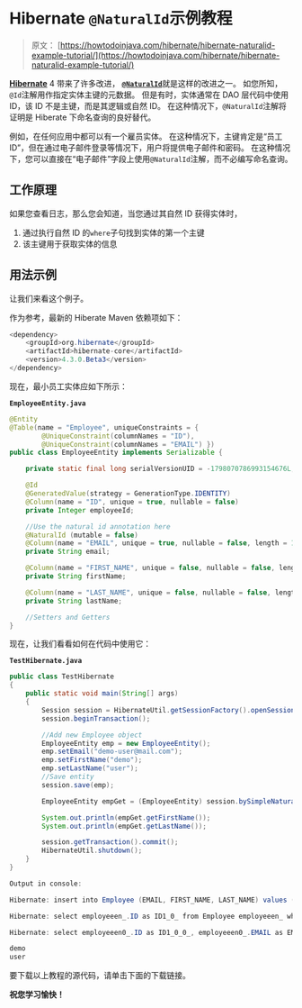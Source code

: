 # Hibernate `@NaturalId`示例教程

> 原文： [https://howtodoinjava.com/hibernate/hibernate-naturalid-example-tutorial/](https://howtodoinjava.com/hibernate/hibernate-naturalid-example-tutorial/)

[**Hibernate**](//howtodoinjava.com/hibernate-tutorials/ "hibernate tutorial") 4 带来了许多改进， [**`@NaturalId`**](http://docs.jboss.org/hibernate/orm/4.0/javadocs/org/hibernate/annotations/NaturalId.html "NaturalId")就是这样的改进之一。 如您所知，`@Id`注解用作指定实体主键的元数据。 但是有时，实体通常在 DAO 层代码中使用 ID，该 ID 不是主键，而是其逻辑或自然 ID。 在这种情况下，`@NaturalId`注解将证明是 Hiberate 下命名查询的良好替代。

例如，在任何应用中都可以有一个雇员实体。 在这种情况下，主键肯定是“员工 ID”，但在通过电子邮件登录等情况下，用户将提供电子邮件和密码。 在这种情况下，您可以直接在“电子邮件”字段上使用`@NaturalId`注解，而不必编写命名查询。

## **工作原理**

如果您查看日志，那么您会知道，当您通过其自然 ID 获得实体时，

1.  通过执行自然 ID 的`where`子句找到实体的第一个主键
2.  该主键用于获取实体的信息

## **用法示例**

让我们来看这个例子。

作为参考，最新的 Hiberate Maven 依赖项如下：

```java
<dependency>
	<groupId>org.hibernate</groupId>
	<artifactId>hibernate-core</artifactId>
	<version>4.3.0.Beta3</version>
</dependency>

```

现在，最小员工实体应如下所示：

**`EmployeeEntity.java`**

```java
@Entity
@Table(name = "Employee", uniqueConstraints = {
		@UniqueConstraint(columnNames = "ID"),
		@UniqueConstraint(columnNames = "EMAIL") })
public class EmployeeEntity implements Serializable {

	private static final long serialVersionUID = -1798070786993154676L;

	@Id
	@GeneratedValue(strategy = GenerationType.IDENTITY)
	@Column(name = "ID", unique = true, nullable = false)
	private Integer employeeId;

	//Use the natural id annotation here
	@NaturalId (mutable = false)
	@Column(name = "EMAIL", unique = true, nullable = false, length = 100)
	private String email;

	@Column(name = "FIRST_NAME", unique = false, nullable = false, length = 100)
	private String firstName;

	@Column(name = "LAST_NAME", unique = false, nullable = false, length = 100)
	private String lastName;

	//Setters and Getters
}

```

现在，让我们看看如何在代码中使用它：

**`TestHibernate.java`**

```java
public class TestHibernate
{
	public static void main(String[] args) 
	{
		Session session = HibernateUtil.getSessionFactory().openSession();
		session.beginTransaction();

		//Add new Employee object
		EmployeeEntity emp = new EmployeeEntity();
		emp.setEmail("demo-user@mail.com");
		emp.setFirstName("demo");
		emp.setLastName("user");
		//Save entity
		session.save(emp);

		EmployeeEntity empGet = (EmployeeEntity) session.bySimpleNaturalId( EmployeeEntity.class ).load( "demo-user@mail.com" );

		System.out.println(empGet.getFirstName());
		System.out.println(empGet.getLastName());

		session.getTransaction().commit();
		HibernateUtil.shutdown();
	}
}

Output in console:

Hibernate: insert into Employee (EMAIL, FIRST_NAME, LAST_NAME) values (?, ?, ?)

Hibernate: select employeeen_.ID as ID1_0_ from Employee employeeen_ where employeeen_.EMAIL=?

Hibernate: select employeeen0_.ID as ID1_0_0_, employeeen0_.EMAIL as EMAIL2_0_0_, employeeen0_.FIRST_NAME as FIRST3_0_0_, employeeen0_.LAST_NAME as LAST4_0_0_ from Employee employeeen0_ where employeeen0_.ID=?

demo
user

```

要下载以上教程的源代码，请单击下面的下载链接。


**祝您学习愉快！**